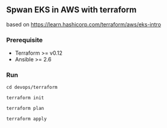 ## Spwan EKS in AWS with terraform

based on https://learn.hashicorp.com/terraform/aws/eks-intro

### Prerequisite

- Terraform >= v0.12
- Ansible >= 2.6

### Run

```
cd devops/terraform

terraform init

terraform plan

terraform apply
```